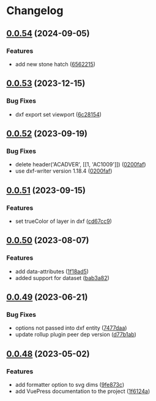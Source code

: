 # Changelog

## [0.0.54](https://github.com/leviat-tech/jsdraft/compare/jsdraft-v0.0.53...jsdraft-v0.0.54) (2024-09-05)


### Features

* add new stone hatch ([6562215](https://github.com/leviat-tech/jsdraft/commit/656221524afb246adcb69d298e0e55563aac70a2))

## [0.0.53](https://github.com/leviat-tech/jsdraft/compare/jsdraft-v0.0.52...jsdraft-v0.0.53) (2023-12-15)


### Bug Fixes

* dxf export set viewport ([6c28154](https://github.com/leviat-tech/jsdraft/commit/6c28154bc83c7ed4dde0c4036cd0eb54200a2eab))

## [0.0.52](https://github.com/leviat-tech/jsdraft/compare/jsdraft-v0.0.51...jsdraft-v0.0.52) (2023-09-19)


### Bug Fixes

* delete header('ACADVER', [[1, 'AC1009']]) ([0200faf](https://github.com/leviat-tech/jsdraft/commit/0200faf1c556d8060dfbffae34649fc067a8576f))
* use dxf-writer version 1.18.4 ([0200faf](https://github.com/leviat-tech/jsdraft/commit/0200faf1c556d8060dfbffae34649fc067a8576f))

## [0.0.51](https://github.com/leviat-tech/jsdraft/compare/jsdraft-v0.0.50...jsdraft-v0.0.51) (2023-09-15)


### Features

* set trueColor of layer in dxf ([cd67cc9](https://github.com/leviat-tech/jsdraft/commit/cd67cc9a01d2c501031a9b1d68a905da30cdec4a))

## [0.0.50](https://github.com/leviat-tech/jsdraft/compare/jsdraft-v0.0.49...jsdraft-v0.0.50) (2023-08-07)


### Features

* add data-attributes ([1f18ad5](https://github.com/leviat-tech/jsdraft/commit/1f18ad5067dced75127701fbcca69c36ce8e18d5))
* added support for dataset ([bab3a82](https://github.com/leviat-tech/jsdraft/commit/bab3a82dfe3fe6eb050c79823c264182f7ac466e))

## [0.0.49](https://github.com/leviat-tech/jsdraft/compare/jsdraft-v0.0.48...jsdraft-v0.0.49) (2023-06-21)


### Bug Fixes

* options not passed into dxf entity ([7477daa](https://github.com/leviat-tech/jsdraft/commit/7477daaf05e19a47ee2cff5d1c43a4c1b7f929cb))
* update rollup plugin peer dep version ([d77b1ab](https://github.com/leviat-tech/jsdraft/commit/d77b1ab5c397685e68013fd6b84f687d153dcea4))

## [0.0.48](https://github.com/leviat-tech/jsdraft/compare/jsdraft-v0.0.47...jsdraft-v0.0.48) (2023-05-02)


### Features

* add formatter option to svg dims ([9fe873c](https://github.com/leviat-tech/jsdraft/commit/9fe873c14a35dd7ab986ccfdc5eb2dd1a97b50e5))
* add VuePress documentation to the project ([1f6124a](https://github.com/leviat-tech/jsdraft/commit/1f6124afdaff42d89585d6386e05565bf1ffcc8d))
